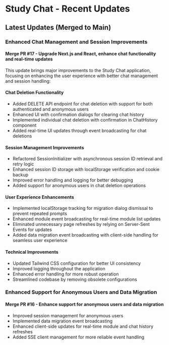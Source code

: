 # Study Chat - Recent Updates

## Latest Updates (Merged to Main)

### Enhanced Chat Management and Session Improvements

#### Merge PR #17 - Upgrade Next.js and React, enhance chat functionality and real-time updates

This update brings major improvements to the Study Chat application, focusing on enhancing the user experience with better chat management and session handling:

#### Chat Deletion Functionality

- Added DELETE API endpoint for chat deletion with support for both authenticated and anonymous users
- Enhanced UI with confirmation dialogs for clearing chat history
- Implemented individual chat deletion with confirmation in ChatHistory component
- Added real-time UI updates through event broadcasting for chat deletions

#### Session Management Improvements

- Refactored SessionInitializer with asynchronous session ID retrieval and retry logic
- Enhanced session ID storage with localStorage verification and cookie backup
- Improved error handling and logging for better debugging
- Added support for anonymous users in chat deletion operations

#### User Experience Enhancements

- Implemented localStorage tracking for migration dialog dismissal to prevent repeated prompts
- Enhanced module event broadcasting for real-time module list updates
- Eliminated unnecessary page refreshes by relying on Server-Sent Events for updates
- Added data migration event broadcasting with client-side handling for seamless user experience

#### Technical Improvements

- Updated Tailwind CSS configuration for better UI consistency
- Improved logging throughout the application
- Enhanced error handling for more robust operation
- Streamlined codebase by removing obsolete configurations

### Enhanced Support for Anonymous Users and Data Migration

#### Merge PR #16 - Enhance support for anonymous users and data migration

- Improved session management for anonymous users
- Implemented data migration event broadcasting
- Enhanced client-side updates for real-time module and chat history refreshes
- Added SSE client management for more reliable event handling
